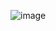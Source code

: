 ![image](https://user-images.githubusercontent.com/101359706/228245432-f124fb73-d4d7-470b-8ca9-4fd0d54f3041.png)
